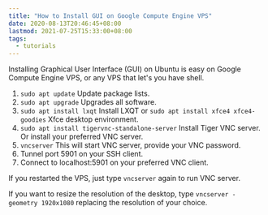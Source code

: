 ```yaml
---
title: "How to Install GUI on Google Compute Engine VPS"
date: 2020-08-13T20:46:45+08:00
lastmod: 2021-07-25T15:33:00+08:00
tags:
  - tutorials
---
```

Installing Graphical User Interface (GUI) on Ubuntu is easy on Google Compute Engine VPS, or any VPS that let's you have shell.

1. `sudo apt update` Update package lists.
2. `sudo apt upgrade` Upgrades all software.
3. `sudo apt install lxqt` Install LXQT or `sudo apt install xfce4 xfce4-goodies` Xfce desktop environment.
4. `sudo apt install tigervnc-standalone-server` Install Tiger VNC server. Or install your preferred VNC server.
5. `vncserver` This will start VNC server, provide your VNC password.
6. Tunnel port 5901 on your SSH client.
7. Connect to localhost:5901 on your preferred VNC client.

If you restarted the VPS, just type `vncserver` again to run VNC server.

If you want to resize the resolution of the desktop, type `vncserver -geometry 1920x1080` replacing the resolution of your choice.